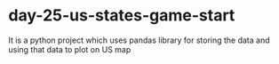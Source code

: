 # day-25-us-states-game-start
 It is a python project which uses pandas library for storing the data and using that data to plot on US map 
